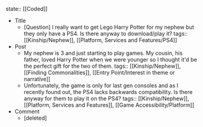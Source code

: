 state:: [[Coded]]

- Title
	- [Question] I really want to get Lego Harry Potter for my nephew but they only have a PS4. Is there anyway to download/play it?
	  tags:: [[Kinship/Nephew]], [[Platform, Services and Features/PS4]]
- Post
	- My nephew is 3 and just starting to play games. My cousin, his father, loved Harry Potter when we were younger so I thought it'd be the perfect gift for the two of them.
	  tags:: [[Kinship/Nephew]], [[Finding Commonalities]], [[Entry Point/Interest in theme or narrative]]
	- Unfortunately, the game is only for last gen consoles and as I recently found out, the PS4 lacks backwards compatibility. Is there anyway for them to play it on the PS4?
	  tags:: [[Kinship/Nephew]], [[Platform, Services and Features]], [[Game Accessibility/Platform]]
- Comment
	- [deleted]